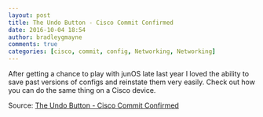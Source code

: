 ```yaml
---
layout: post
title: The Undo Button - Cisco Commit Confirmed
date: 2016-10-04 18:54
author: bradleygmayne
comments: true
categories: [cisco, commit, config, Networking, Networking]
---
```

After getting a chance to play with junOS late last year I loved the ability to save past versions of configs and reinstate them very easily. Check out how you can do the same thing on a Cisco device.

Source: <a href="https://the-packet-thrower.com/2015/06/16/the-undo-button-cisco-commit-confirmed/">The Undo Button - Cisco Commit Confirmed</a>
